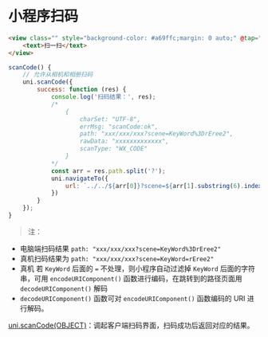 # 小程序扫码

```html
<view class="" style="background-color: #a69ffc;margin: 0 auto;" @tap="scanCode">
    <text>扫一扫</text>
</view>
```
```js
scanCode() {
    // 允许从相机和相册扫码
    uni.scanCode({
        success: function (res) {
            console.log('扫码结果：', res);
            /*
                {
                    charSet: "UTF-8",
                    errMsg: "scanCode:ok",
                    path: "xxx/xxx/xxx?scene=KeyWord%3DrEree2",
                    rawData: "xxxxxxxxxxxxx",
                    scanType: "WX_CODE"
                }
            */
            const arr = res.path.split('?');
            uni.navigateTo({
                url: `../../${arr[0]}?scene=${arr[1].substring(6).indexOf('=') > -1 ? encodeURIComponent(arr[1].substring(6)) : arr[1].substring(6)}`
            })
        }
    });
}
```
> 注：
- 电脑端扫码结果 `path: "xxx/xxx/xxx?scene=KeyWord%3DrEree2"`
- 真机扫码结果为 `path: "xxx/xxx/xxx?scene=KeyWord=rEree2"`
- 真机 若 `KeyWord` 后面的 `=` 不处理，则小程序自动过滤掉 `KeyWord` 后面的字符串，可用 `encodeURIComponent()` 函数进行编码，在跳转到的路径页面用 `decodeURIComponent()` 解码
- `decodeURIComponent()` 函数可对 `encodeURIComponent()` 函数编码的 URI 进行解码。

[uni.scanCode(OBJECT)](https://uniapp.dcloud.io/api/system/barcode?id=scancode)：调起客户端扫码界面，扫码成功后返回对应的结果。